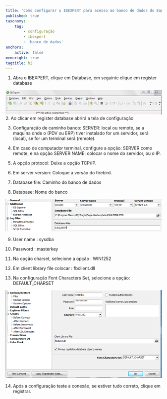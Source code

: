 ```yaml
---
title: 'Como configurar o IBEXPERT para acesso ao banco de dados do Eagle Gestão e Eagle PDV?'
published: true
taxonomy:
    tag:
        - configuração
        - ibexpert
        - 'banco de dados'
anchors:
    active: false
menuright: true
tagtitle: h2
---
```


1.	Abra o IBEXPERT, clique em Database, em seguinte clique em register database

![ Ibexpert](Ibexpert.png)
2.	Ao clicar em register database abrirá a tela de configuração
 
3.	Configuração de caminho banco: SERVER: local ou remote, se a maquina onde o (PDV ou ERP) tiver instalado for um servidor, será (local), se for um terminal será (remote).


4.	Em caso de computador terminal, configure a opção: SERVER como remote, e na opção SERVER NAME: colocar o nome do servidor, ou o IP.

5.	A opção protocol: Deixe a opção TCP/IP.

6.	Em server version: Coloque a versão do firebird.

7.	Database file: Caminho do banco de dados

8.	Database: Nome do banco

![ Configuração Ibexpert parte 01](Configura%C3%A7%C3%A3o%20Ibexpert%20parte%2001.png)

9.	User name : sysdba

10.	Password : masterkey
 
11.	Na opção charset, selecione a opção : WIN1252

12.	Em client library file  colocar : fbclient.dll

13.	Na configuração Font Characters Set, selecione a opção: DEFAULT_CHARSET

![Configuração Ibexpert parte 02](Configura%C3%A7%C3%A3o%20Ibexpert%20parte%2002.PNG)

14.	Após a configuração teste a conexão, se estiver tudo correto, clique em registrar.


